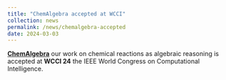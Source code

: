 ```yaml
---
title: "ChemAlgebra accepted at WCCI"
collection: news
permalink: /news/chemalgebra-accepted
date: 2024-03-03
---
```

<a href="https://arxiv.org/abs/2210.02095"><b>ChemAlgebra</b></a> our work on chemical reactions as algebraic reasoning is accepted at <b>WCCI 24</b> the IEEE World Congress on Computational Intelligence.